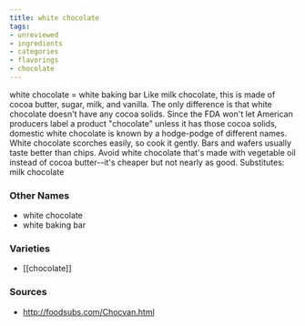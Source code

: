 ```yaml
---
title: white chocolate
tags:
- unreviewed
- ingredients
- categories
- flavorings
- chocolate
---
```

white chocolate = white baking bar Like milk chocolate, this is made of cocoa butter, sugar, milk, and vanilla. The only difference is that white chocolate doesn't have any cocoa solids. Since the FDA won't let American producers label a product "chocolate" unless it has those cocoa solids, domestic white chocolate is known by a hodge-podge of different names. White chocolate scorches easily, so cook it gently. Bars and wafers usually taste better than chips. Avoid white chocolate that's made with vegetable oil instead of cocoa butter--it's cheaper but not nearly as good. Substitutes: milk chocolate

### Other Names

* white chocolate
* white baking bar

### Varieties

* [[chocolate]]

### Sources
* http://foodsubs.com/Chocvan.html
